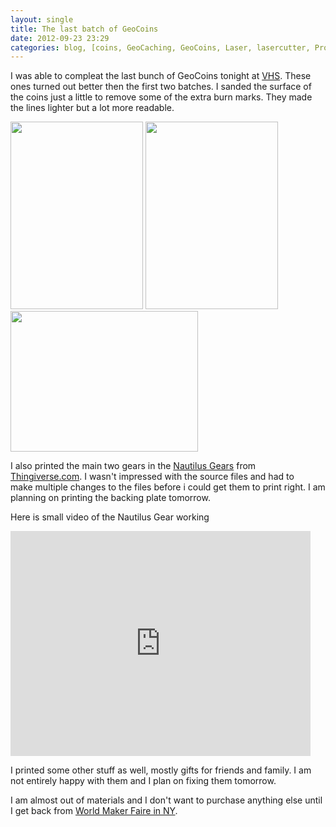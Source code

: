 ```yaml
---
layout: single
title: The last batch of GeoCoins
date: 2012-09-23 23:29
categories: blog, [coins, GeoCaching, GeoCoins, Laser, lasercutter, Projects, projects, VHS, Wood]
---
```

I was able to compleat the last bunch of GeoCoins tonight at <a href="vancouver.hackspace.ca">VHS</a>. These ones turned out better then the first two batches. I sanded the surface of the coins just a little to remove some of the extra burn marks. They made the lines lighter but a lot more readable.

<img class="size-medium wp-image-2880" title="gc62-85" src="/public/uploads/2012/09/gc62-85-212x300.png" alt="" width="212" height="300" /> <a href="/public/uploads/2012/09/gc86-109.png"><img class="size-medium wp-image-2879" title="gc86-109" src="/public/uploads/2012/09/gc86-109-212x300.png" alt="" width="212" height="300" /></a> <img class="size-medium wp-image-2877" title="2012-09-23 23.29.05" src="/public/uploads/2012/09/2012-09-23-23.29.05-300x225.jpg" alt="" width="300" height="225" />

I also printed the main two gears in the <a href="http://www.thingiverse.com/thing:27233">Nautilus Gears</a> from <a href="http://www.thingiverse.com">Thingiverse.com</a>. I wasn't impressed with the source files and had to make multiple changes to the files before i could get them to print right. I am planning on printing the backing plate tomorrow.

Here is small video of the Nautilus Gear working

<iframe src="http://www.youtube.com/embed/HfTFz79IEz4" frameborder="0" width="480" height="360"></iframe>

I printed some other stuff as well, mostly gifts for friends and family. I am not entirely happy with them and I plan on fixing them tomorrow.

I am almost out of materials and I don't want to purchase anything else until I get back from <a href="http://makerfaire.com/newyork/2012/index.html">World Maker Faire in NY</a>.
